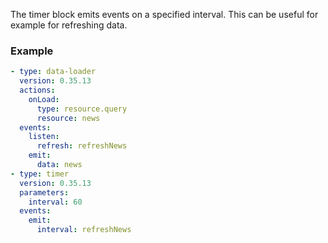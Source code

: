 The timer block emits events on a specified interval. This can be useful for example for refreshing
data.

### Example

```yaml
- type: data-loader
  version: 0.35.13
  actions:
    onLoad:
      type: resource.query
      resource: news
  events:
    listen:
      refresh: refreshNews
    emit:
      data: news
- type: timer
  version: 0.35.13
  parameters:
    interval: 60
  events:
    emit:
      interval: refreshNews
```
